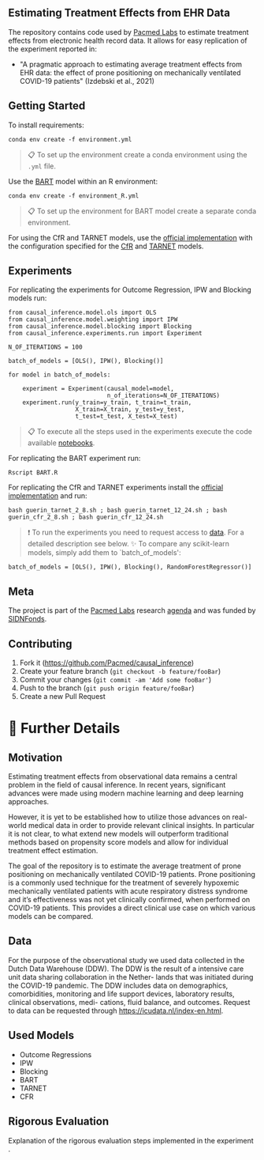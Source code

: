 ## Estimating Treatment Effects from EHR Data
The repository contains code used by [Pacmed Labs](https://pacmed.ai/nl/labs) to estimate treatment effects from electronic health record data. It allows for easy replication of the experiment reported in:
* "A pragmatic approach to estimating average treatment
effects from EHR data: the effect of prone positioning on
mechanically ventilated COVID-19 patients" (Izdebski et al., 2021)

## Getting Started 
To install requirements:

```setup
conda env create -f environment.yml
```

>📋  To set up the environment create a conda environment using the `.yml` file.

Use the [BART](https://github.com/Pacmed/causal_inference/blob/master/causal_inference/model/bart.R) model within an R environment:

```setup
conda env create -f environment_R.yml
```

>📋  To set up the environment for BART model create a separate conda environment.

For using the CfR and TARNET models, use the [official implementation](https://github.com/clinicalml/cfrnet) with the configuration specified for the [CfR](https://github.com/Pacmed/causal_inference/blob/master/causal_inference/model/guerin_cfr_2_8.txt) and [TARNET](https://github.com/Pacmed/causal_inference/blob/master/causal_inference/model/guerin_tarnet_2_8.txt) models.

## Experiments 
For replicating the experiments for Outcome Regression, IPW and Blocking models run:

```experiment
from causal_inference.model.ols import OLS
from causal_inference.model.weighting import IPW
from causal_inference.model.blocking import Blocking
from causal_inference.experiments.run import Experiment

N_OF_ITERATIONS = 100

batch_of_models = [OLS(), IPW(), Blocking()]

for model in batch_of_models:

    experiment = Experiment(causal_model=model,
                            n_of_iterations=N_OF_ITERATIONS)
    experiment.run(y_train=y_train, t_train=t_train,
                   X_train=X_train, y_test=y_test,
                   t_test=t_test, X_test=X_test)

```

 >📋  To execute all the steps used in the experiments execute the code available [notebooks](https://github.com/Pacmed/causal_inference/tree/master/notebooks).

For replicating the BART experiment run:
```BART
Rscript BART.R
```

For replicating the CfR and TARNET experiments install the [official implementation](https://github.com/clinicalml/cfrnet) and run:
```CFRNET
bash guerin_tarnet_2_8.sh ; bash guerin_tarnet_12_24.sh ; bash guerin_cfr_2_8.sh ; bash guerin_cfr_12_24.sh

```

>❗ To run the experiments you need to request access to [data](https://icudata.nl/index-en.html). For a detailed description see below. 
> ✨ To compare any scikit-learn models, simply add them to `batch_of_models':
```SCIKIT
batch_of_models = [OLS(), IPW(), Blocking(), RandomForestRegressor()]
```

  ## Meta
The project is part of the [Pacmed Labs](https://pacmed.ai/nl/labs) research [agenda](https://pacmed.ai/nl/media/press/pacmed-krijg-sidn-subsidie-onderzoek-causaliteit) and was funded by [SIDNFonds](https://www.sidnfonds.nl/projecten/using-machine-learning-on-observational-data-to-support-treatment-decisions).

## Contributing

1. Fork it (https://github.com/Pacmed/causal_inference)
2. Create your feature branch (`git checkout -b feature/fooBar`)
3. Commit your changes (`git commit -am 'Add some fooBar'`)
4. Push to the branch (`git push origin feature/fooBar`)
5. Create a new Pull Request

📇 Further Details
========

## Motivation
Estimating treatment effects from observational data remains a central problem in the field of causal inference. In recent years, significant advances were made using modern machine learning and deep learning approaches.

However, it is yet to be established how to utilize those advances
on real-world medical data in order to provide relevant clinical insights. In particular it is not clear, to what extend new models will outperform traditional methods based on propensity score models and allow for individual treatment effect estimation. 

The goal of the repository is to estimate the average treatment of prone positioning on mechanically ventilated COVID-19 patients. Prone positioning is a commonly used technique for the treatment of severely hypoxemic mechanically ventilated patients with acute respiratory distress syndrome and it’s effectiveness was not yet clinically confirmed, when performed on COVID-19 patients. This provides a direct clinical use case on which various models can be compared. 


## Data 
For the purpose of the observational study we used data collected in the Dutch Data Warehouse (DDW). The DDW is the result of a intensive care unit data sharing collaboration in the Nether-
lands that was initiated during the COVID-19 pandemic. The DDW includes data on demographics, comorbidities, monitoring and life support devices, laboratory results, clinical observations, medi-
cations, fluid balance, and outcomes. Request to data can be requested through https://icudata.nl/index-en.html. 

## Used Models
* Outcome Regressions
* IPW
* Blocking
* BART
* TARNET
* CFR


## Rigorous Evaluation
Explanation of the rigorous evaluation steps implemented in the experiment . 


